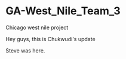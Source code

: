 # GA-West_Nile_Team_3
Chicago west nile project


Hey guys, this is Chukwudi's update

Steve was here.